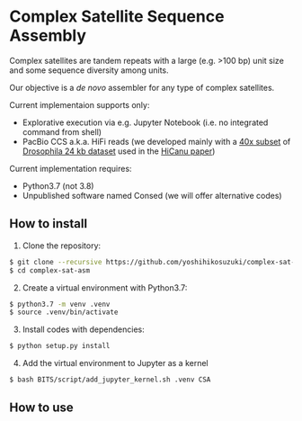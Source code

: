 # Complex Satellite Sequence Assembly

Complex satellites are tandem repeats with a large (e.g. >100 bp) unit size and some sequence diversity among units.

Our objective is a _de novo_ assembler for any type of complex satellites.

Current implementaion supports only:

- Explorative execution via e.g. Jupyter Notebook (i.e. no integrated command from shell)
- PacBio CCS a.k.a. HiFi reads (we developed mainly with a [40x subset](https://obj.umiacs.umd.edu/marbl_publications/hicanu/index.html) of [Drosophila 24 kb dataset](https://www.ncbi.nlm.nih.gov/sra/SRX6957826) used in the [HiCanu paper](https://www.biorxiv.org/content/10.1101/2020.03.14.992248v3))

Current implementation requires:

- Python3.7 (not 3.8)
- Unpublished software named Consed (we will offer alternative codes)

## How to install

1. Clone the repository:

```bash
$ git clone --recursive https://github.com/yoshihikosuzuki/complex-sat-asm
$ cd complex-sat-asm
```

2. Create a virtual environment with Python3.7:

```bash
$ python3.7 -m venv .venv
$ source .venv/bin/activate
```

3. Install codes with dependencies:

```bash
$ python setup.py install
```

4. Add the virtual environment to Jupyter as a kernel

```bash
$ bash BITS/script/add_jupyter_kernel.sh .venv CSA
```

## How to use
